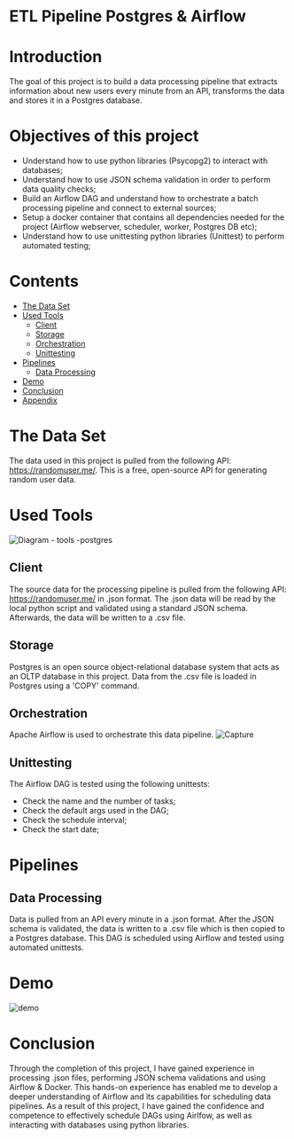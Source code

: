 
# ETL Pipeline Postgres & Airflow


# Introduction
The goal of this project is to build a data processing pipeline that extracts information about new users every minute from an API, transforms the data and stores it in a Postgres database.

# Objectives of this project
- Understand how to use python libraries (Psycopg2) to interact with databases;
- Understand how to use JSON schema validation in order to perform data quality checks;
- Build an Airflow DAG and understand how to orchestrate a batch processing pipeline and connect to external sources;
- Setup a docker container that contains all dependencies needed for the project (Airflow webserver, scheduler, worker, Postgres DB etc);
- Understand how to use unittesting python libraries (Unittest) to perform automated testing;

# Contents
- [The Data Set](#the-data-set)
- [Used Tools](#used-tools)
  - [Client](#client)
  - [Storage](#storage)
  - [Orchestration](#orchestration)
  - [Unittesting](#unittesting)
- [Pipelines](#pipelines)
  - [Data Processing](#data-processing)
- [Demo](#demo)
- [Conclusion](#conclusion)
- [Appendix](#appendix)


# The Data Set
The data used in this project is pulled from the following API: https://randomuser.me/. This is a free, open-source API for generating random user data.

# Used Tools
![Diagram - tools -postgres](https://user-images.githubusercontent.com/108272657/235896146-89683c9c-51ee-407b-a571-6e1ed2afcbc0.svg)

## Client
The source data for the processing pipeline is pulled from the following API: https://randomuser.me/ in .json format. The .json data will be read by the local python script and validated using a standard JSON schema. Afterwards, the data will be written to a .csv file.
## Storage
Postgres is an open source object-relational database system that acts as an OLTP database in this project. Data from the .csv file is loaded in Postgres using a 'COPY' command.
## Orchestration
Apache Airflow is used to orchestrate this data pipeline.
![Capture](https://user-images.githubusercontent.com/108272657/235998512-5ca21b79-09a0-4798-9345-156143c96f23.PNG)
## Unittesting
The Airflow DAG is tested using the following unittests:
- Check the name and the number of tasks;
- Check the default args used in the DAG;
- Check the schedule interval;
- Check the start date;

# Pipelines
## Data Processing
Data is pulled from an API every minute in a .json format. After the JSON schema is validated, the data is written to a .csv file which is then copied to a Postgres database. This DAG is scheduled using Airflow and tested using automated unittests.

# Demo
![demo](https://user-images.githubusercontent.com/108272657/235999946-5c27d976-a7c5-4750-bbe3-d39f93f2b3a3.PNG)

# Conclusion
Through the completion of this project, I have gained experience in processing .json files, performing JSON schema validations and using Airflow & Docker. This hands-on experience has enabled me to develop a deeper understanding of Airflow and its capabilities for scheduling data pipelines. As a result of this project, I have gained the confidence and competence to effectively schedule DAGs using Airlfow, as well as interacting with databases using python libraries.

